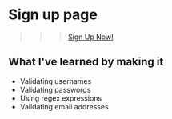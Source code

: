 # Sign up page 

>>> [Sign Up Now!](https://makeyka.github.io/SignUpPage/) 

## What I've learned by making it

<ul>
  <li>Validating usernames</li>
  <li>Validating passwords</li>
  <li>Using regex expressions</li>
  <li>Validating email addresses</li>
</ul>
